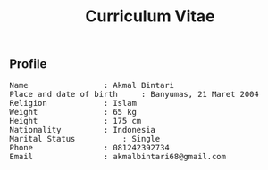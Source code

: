 <html>
<head>
<title>Curriculum Vitae</title>
</head>
<body>
<header>
<h1>Curriculum Vitae</h1>
</header>
<article>
<h1>Profile</h1>
<pre>
Name 				: Akmal Bintari
Place and date of birth		: Banyumas, 21 Maret 2004
Religion			: Islam
Weight				: 65 kg
Height				: 175 cm
Nationality			: Indonesia
Marital Status			: Single
Phone				: 081242392734
Email				: akmalbintari68@gmail.com
</pre>
</article>
</body>
</html>
